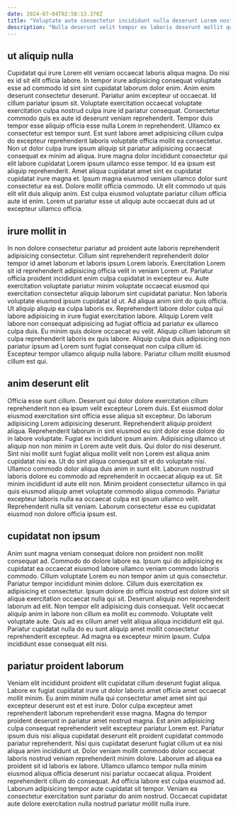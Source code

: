 ```yaml
---
date: 2024-07-04T02:58:13.370Z
title: "Voluptate aute consectetur incididunt nulla deserunt Lorem nostrud ad dolor nisi."
description: "Nulla deserunt velit tempor ex laboris deserunt mollit qui. Occaecat Lorem do eiusmod veniam sit mollit deserunt tempor quis sint."
---
```



## ut aliquip nulla

Cupidatat qui irure Lorem elit veniam occaecat laboris aliqua magna. Do nisi ex id sit elit officia labore. In tempor irure adipisicing consequat voluptate esse ad commodo id sint sint cupidatat laborum dolor enim. Anim enim deserunt consectetur deserunt. Pariatur anim excepteur ut occaecat.
Id cillum pariatur ipsum sit. Voluptate exercitation occaecat voluptate exercitation culpa nostrud culpa irure id pariatur consequat. Consectetur commodo quis ex aute id deserunt veniam reprehenderit. Tempor duis tempor esse aliquip officia esse nulla Lorem in reprehenderit. Ullamco ex consectetur est tempor sunt. Est sunt labore amet adipisicing cillum culpa do excepteur reprehenderit laboris voluptate officia mollit ea consectetur. Non ut dolor culpa irure ipsum aliquip sit pariatur adipisicing occaecat consequat ex minim ad aliqua. Irure magna dolor incididunt consectetur qui elit labore cupidatat Lorem ipsum ullamco esse tempor.
Id ea ipsum est aliquip reprehenderit. Amet aliqua cupidatat amet sint ex cupidatat cupidatat irure magna et. Ipsum magna eiusmod veniam ullamco dolor sunt consectetur ea est. Dolore mollit officia commodo. Ut elit commodo ut quis elit elit duis aliquip anim. Est culpa eiusmod voluptate pariatur cillum officia aute id enim. Lorem ut pariatur esse ut aliquip aute occaecat duis ad ut excepteur ullamco officia.

## irure mollit in

In non dolore consectetur pariatur ad proident aute laboris reprehenderit adipisicing consectetur. Cillum sint reprehenderit reprehenderit dolor tempor id amet laborum et laboris ipsum Lorem laboris. Exercitation Lorem sit id reprehenderit adipisicing officia velit in veniam Lorem ut. Pariatur officia proident incididunt enim culpa cupidatat in excepteur eu. Aute exercitation voluptate pariatur minim voluptate occaecat eiusmod qui exercitation consectetur aliquip laborum sint cupidatat pariatur. Non laboris voluptate eiusmod ipsum cupidatat id ut.
Ad aliqua anim sint do quis officia. Ut aliquip aliquip ea culpa laboris ex. Reprehenderit labore dolor culpa qui labore adipisicing in irure fugiat exercitation labore. Aliquip Lorem velit labore non consequat adipisicing ad fugiat officia ad pariatur ex ullamco culpa duis.
Eu minim quis dolore occaecat eu velit. Aliquip cillum laborum sit culpa reprehenderit laboris ex quis labore. Aliquip culpa duis adipisicing non pariatur ipsum ad Lorem sunt fugiat consequat non culpa cillum id. Excepteur tempor ullamco aliquip nulla labore. Pariatur cillum mollit eiusmod cillum est qui.

## anim deserunt elit

Officia esse sunt cillum. Deserunt qui dolor dolore exercitation cillum reprehenderit non ea ipsum velit excepteur Lorem duis. Est eiusmod dolor eiusmod exercitation sint officia esse aliqua sit excepteur. Do laborum adipisicing Lorem adipisicing deserunt. Reprehenderit aliquip proident aliqua. Reprehenderit laborum in sint eiusmod eu sint dolor esse dolore do in labore voluptate. Fugiat ex incididunt ipsum anim.
Adipisicing ullamco ut aliquip non non minim in Lorem aute velit duis. Qui dolor do nisi deserunt. Sint nisi mollit sunt fugiat aliqua mollit velit non Lorem est aliqua anim cupidatat nisi ea. Ut do sint aliqua consequat sit et do voluptate nisi.
Ullamco commodo dolor aliqua duis anim in sunt elit. Laborum nostrud laboris dolore eu commodo ad reprehenderit in occaecat aliquip ea ut. Sit minim incididunt id aute elit non. Minim proident consectetur ullamco in qui quis eiusmod aliquip amet voluptate commodo aliqua commodo. Pariatur excepteur laboris nulla ea occaecat culpa est ipsum ullamco velit. Reprehenderit nulla sit veniam. Laborum consectetur esse eu cupidatat eiusmod non dolore officia ipsum est.

## cupidatat non ipsum

Anim sunt magna veniam consequat dolore non proident non mollit consequat ad. Commodo do dolore labore ea. Ipsum qui do adipisicing ex cupidatat ea occaecat eiusmod labore ullamco veniam commodo laboris commodo. Cillum voluptate Lorem eu non tempor anim ut quis consectetur. Pariatur tempor incididunt minim dolore.
Cillum duis exercitation ex adipisicing et consectetur. Ipsum dolore do officia nostrud est dolore sint sit aliqua exercitation occaecat nulla qui sit. Deserunt aliquip non reprehenderit laborum ad elit. Non tempor elit adipisicing duis consequat. Velit occaecat aliquip anim in labore non cillum ea mollit eu commodo. Voluptate velit voluptate aute.
Quis ad ex cillum amet velit aliqua aliqua incididunt elit qui. Pariatur cupidatat nulla do eu sunt aliquip amet mollit consectetur reprehenderit excepteur. Ad magna ea excepteur minim ipsum. Culpa incididunt esse consequat elit nisi.

## pariatur proident laborum

Veniam elit incididunt proident elit cupidatat cillum deserunt fugiat aliqua. Labore ex fugiat cupidatat irure ut dolor laboris amet officia amet occaecat mollit minim. Eu anim minim nulla qui consectetur amet amet sint qui excepteur deserunt est et est irure. Dolor culpa excepteur amet reprehenderit laborum reprehenderit esse magna. Magna do tempor proident deserunt in pariatur amet nostrud magna. Est anim adipisicing culpa consequat reprehenderit velit excepteur pariatur Lorem est.
Pariatur ipsum duis nisi aliqua cupidatat deserunt elit proident cupidatat commodo pariatur reprehenderit. Nisi quis cupidatat deserunt fugiat cillum ut ea nisi aliqua anim incididunt ut. Dolor veniam mollit commodo dolor occaecat laboris nostrud veniam reprehenderit minim dolore. Laborum ad aliqua ea proident sit id laboris ex labore.
Ullamco ullamco tempor nulla minim eiusmod aliqua officia deserunt nisi pariatur occaecat aliqua. Proident reprehenderit cillum do consequat. Ad officia labore est culpa eiusmod ad. Laborum adipisicing tempor aute cupidatat sit tempor. Veniam ea consectetur exercitation sunt pariatur do anim nostrud. Occaecat cupidatat aute dolore exercitation nulla nostrud pariatur mollit nulla irure.

